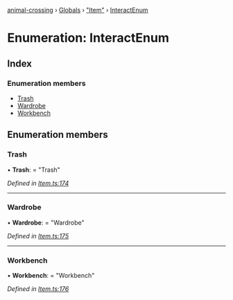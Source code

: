 [animal-crossing](../README.md) › [Globals](../globals.md) › ["Item"](../modules/_item_.md) › [InteractEnum](_item_.interactenum.md)

# Enumeration: InteractEnum

## Index

### Enumeration members

* [Trash](_item_.interactenum.md#trash)
* [Wardrobe](_item_.interactenum.md#wardrobe)
* [Workbench](_item_.interactenum.md#workbench)

## Enumeration members

###  Trash

• **Trash**: = "Trash"

*Defined in [Item.ts:174](https://github.com/Norviah/animal-crossing/blob/caec6ad/module/types/Item.ts#L174)*

___

###  Wardrobe

• **Wardrobe**: = "Wardrobe"

*Defined in [Item.ts:175](https://github.com/Norviah/animal-crossing/blob/caec6ad/module/types/Item.ts#L175)*

___

###  Workbench

• **Workbench**: = "Workbench"

*Defined in [Item.ts:176](https://github.com/Norviah/animal-crossing/blob/caec6ad/module/types/Item.ts#L176)*
